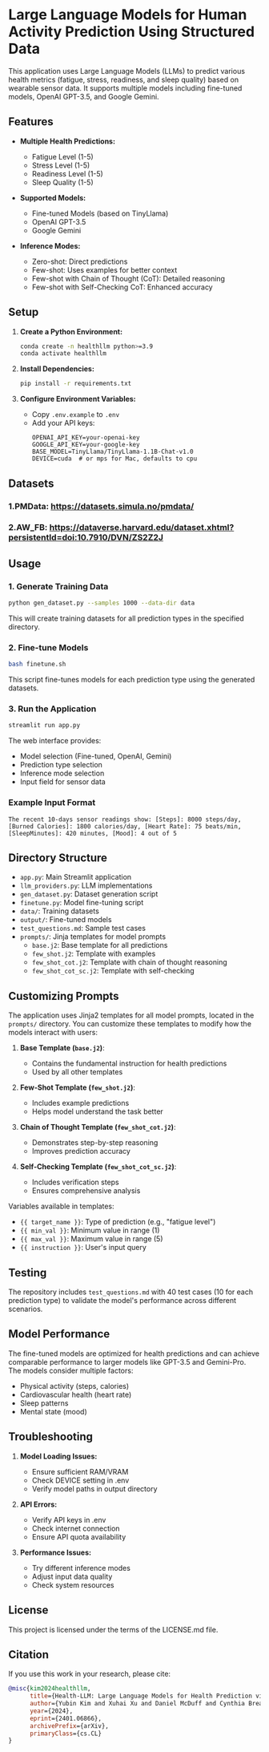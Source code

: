 # Large Language Models for Human Activity Prediction Using Structured Data

This application uses Large Language Models (LLMs) to predict various health metrics (fatigue, stress, readiness, and sleep quality) based on wearable sensor data. It supports multiple models including fine-tuned models, OpenAI GPT-3.5, and Google Gemini.

## Features

- **Multiple Health Predictions:**
  - Fatigue Level (1-5)
  - Stress Level (1-5)
  - Readiness Level (1-5)
  - Sleep Quality (1-5)

- **Supported Models:**
  - Fine-tuned Models (based on TinyLlama)
  - OpenAI GPT-3.5
  - Google Gemini

- **Inference Modes:**
  - Zero-shot: Direct predictions
  - Few-shot: Uses examples for better context
  - Few-shot with Chain of Thought (CoT): Detailed reasoning
  - Few-shot with Self-Checking CoT: Enhanced accuracy

## Setup

1. **Create a Python Environment:**
   ```bash
   conda create -n healthllm python>=3.9
   conda activate healthllm
   ```

2. **Install Dependencies:**
   ```bash
   pip install -r requirements.txt
   ```

3. **Configure Environment Variables:**
   - Copy `.env.example` to `.env`
   - Add your API keys:
     ```
     OPENAI_API_KEY=your-openai-key
     GOOGLE_API_KEY=your-google-key
     BASE_MODEL=TinyLlama/TinyLlama-1.1B-Chat-v1.0
     DEVICE=cuda  # or mps for Mac, defaults to cpu
     ```
## Datasets

   ### 1.PMData: https://datasets.simula.no/pmdata/
   
   ### 2.AW_FB: https://dataverse.harvard.edu/dataset.xhtml?persistentId=doi:10.7910/DVN/ZS2Z2J
   
## Usage

### 1. Generate Training Data
```bash
python gen_dataset.py --samples 1000 --data-dir data
```
This will create training datasets for all prediction types in the specified directory.

### 2. Fine-tune Models
```bash
bash finetune.sh
```
This script fine-tunes models for each prediction type using the generated datasets.

### 3. Run the Application
```bash
streamlit run app.py
```

The web interface provides:
- Model selection (Fine-tuned, OpenAI, Gemini)
- Prediction type selection
- Inference mode selection
- Input field for sensor data

### Example Input Format
```
The recent 10-days sensor readings show: [Steps]: 8000 steps/day, [Burned Calories]: 1800 calories/day, [Heart Rate]: 75 beats/min, [SleepMinutes]: 420 minutes, [Mood]: 4 out of 5
```

## Directory Structure

- `app.py`: Main Streamlit application
- `llm_providers.py`: LLM implementations
- `gen_dataset.py`: Dataset generation script
- `finetune.py`: Model fine-tuning script
- `data/`: Training datasets
- `output/`: Fine-tuned models
- `test_questions.md`: Sample test cases
- `prompts/`: Jinja templates for model prompts
  - `base.j2`: Base template for all predictions
  - `few_shot.j2`: Template with examples
  - `few_shot_cot.j2`: Template with chain of thought reasoning
  - `few_shot_cot_sc.j2`: Template with self-checking

## Customizing Prompts

The application uses Jinja2 templates for all model prompts, located in the `prompts/` directory. You can customize these templates to modify how the models interact with users:

1. **Base Template (`base.j2`)**: 
   - Contains the fundamental instruction for health predictions
   - Used by all other templates

2. **Few-Shot Template (`few_shot.j2`)**:
   - Includes example predictions
   - Helps model understand the task better

3. **Chain of Thought Template (`few_shot_cot.j2`)**:
   - Demonstrates step-by-step reasoning
   - Improves prediction accuracy

4. **Self-Checking Template (`few_shot_cot_sc.j2`)**:
   - Includes verification steps
   - Ensures comprehensive analysis

Variables available in templates:
- `{{ target_name }}`: Type of prediction (e.g., "fatigue level")
- `{{ min_val }}`: Minimum value in range (1)
- `{{ max_val }}`: Maximum value in range (5)
- `{{ instruction }}`: User's input query

## Testing

The repository includes `test_questions.md` with 40 test cases (10 for each prediction type) to validate the model's performance across different scenarios.

## Model Performance

The fine-tuned models are optimized for health predictions and can achieve comparable performance to larger models like GPT-3.5 and Gemini-Pro. The models consider multiple factors:
- Physical activity (steps, calories)
- Cardiovascular health (heart rate)
- Sleep patterns
- Mental state (mood)

## Troubleshooting

1. **Model Loading Issues:**
   - Ensure sufficient RAM/VRAM
   - Check DEVICE setting in .env
   - Verify model paths in output directory

2. **API Errors:**
   - Verify API keys in .env
   - Check internet connection
   - Ensure API quota availability

3. **Performance Issues:**
   - Try different inference modes
   - Adjust input data quality
   - Check system resources

## License

This project is licensed under the terms of the LICENSE.md file.

## Citation

If you use this work in your research, please cite:

```bibtex
@misc{kim2024healthllm,
      title={Health-LLM: Large Language Models for Health Prediction via Wearable Sensor Data}, 
      author={Yubin Kim and Xuhai Xu and Daniel McDuff and Cynthia Breazeal and Hae Won Park},
      year={2024},
      eprint={2401.06866},
      archivePrefix={arXiv},
      primaryClass={cs.CL}
}
```

